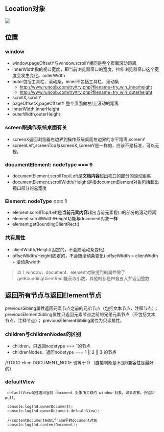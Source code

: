## Location对象

![](https://ws1.sinaimg.cn/large/006tKfTcgy1fo8189lre2j30wh08m0ub.jpg)

## 位置

### window
- window.pageOffsetY与window.scrollY相同是整个页面滚动距离,
- innerWidth指的视口宽度，即当前浏览器窗口的宽度，拉伸浏览器窗口这个宽度会发生变化。outerWidth
- outer包括工具栏、滚动条，inner不包括工具栏、滚动条
	- http://www.runoob.com/try/try.php?filename=try_win_innerheight
	- http://www.runoob.com/try/try.php?filename=try_win_outerheight
- scrollX,scrollY
- pageOffsetX,pageOffsetY 整个页面向左/上滚动的距离
- innerWidth,innerHeight
- outerWidth,outerHeight

### screen跟操作系统桌面有关
- screenX返回浏览器左边界到操作系统桌面左边界的水平距离,screenY
- screenLeft,screenTop与screenX,screenY是一样的，应该不是标准，可以无视。

### documentElement: nodeType === 9
- documentElement.scrollTop/Left是**文档内容**超出视口的部分的滚动距离
- documentElement.scrollWidth/Height是指documentElement对象包括超出视口部分的总宽度

### Element: nodeType === 1
- element.scrollTop/Left是**当前元素内容**超出当前元素视口的部分的滚动距离
- element.scrollWidth/Height功能与document对象一样
- element.getBoundingClientRect()

### 共有属性
- clientWidth/Height(固定的，不会随滚动条变化)
- offsetWidth/Height(固定的，不会随滚动条变化)
offsetWidth = clientWidth + 滚动条width

> 以上window、document、element对象提到的属性除了getBoundingClientRect能获取小数，其他的都是四舍五入并返回整数

## 返回所有节点与返回Element节点
previousSibling属性返回元素节点之前的兄弟节点（包括文本节点、注释节点）；
previousElementSibling属性只返回元素节点之前的兄弟元素节点（不包括文本节点、注释节点）；
previousElementSibling属性为只读属性。

### children与childrenNodes的区别 
- children，只返回nodetype === 1的节点
- childrenNodes，返回nodetype === 1 || 2 || 3 的节点

//TODO  elem.DOCUMENT_NODE 也等于 9 （直接判断是不是9兼容性是最好的）


 
### defaultView
 
````
 defaultView属性返回当前 document 对象所关联的 window 对象，如果没有，会返回 null。
 
 console.log(hd.ownerDocument);
 console.log(hd.ownerDocument.defaultView);
 
 //contentDocument获取iframe里的document对象
 console.log(hd.contentDocument);
````